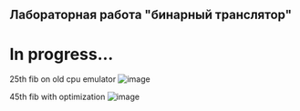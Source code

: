 ## Лабораторная работа "бинарный транслятор"

# In progress...

25th fib on old cpu emulator
![image](https://user-images.githubusercontent.com/53887365/82309364-3d1f9400-99ed-11ea-99d7-ca559cb0277f.png)

45th fib with optimization
![image](https://user-images.githubusercontent.com/53887365/82308996-bec2f200-99ec-11ea-8c41-6e494f85118e.png)
